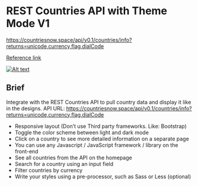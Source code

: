 # REST Countries API with Theme Mode V1
https://countriesnow.space/api/v0.1/countries/info?returns=unicode,currency,flag,dialCode

[Reference link](https://www.frontendmentor.io/challenges/rest-countries-api-with-color-theme-switcher-5cacc469fec04111f7b848ca)

[![Alt text](https://res.cloudinary.com/dz209s6jk/image/upload/f_auto,q_auto,w_700/Challenges/wirxeocmd6tpnn9c5oqc.jpg)](https://www.frontendmentor.io/challenges/rest-countries-api-with-color-theme-switcher-5cacc469fec04111f7b848ca)
## Brief
Integrate with the REST Countries API to pull country data and display it like in the designs.
API URL: https://countriesnow.space/api/v0.1/countries/info?returns=unicode,currency,flag,dialCode

* Responsive layout (Don’t use Third party frameworks. Like: Bootstrap)
* Toggle the color scheme between light and dark mode
* Click on a country to see more detailed information on a separate page
* You can use any Javascript / JavaScript framework / library on the front-end
* See all countries from the API on the homepage
* Search for a country using an input field
* Filter countries by currency  
* Write your styles using a pre-processor, such as Sass or Less (optional)
